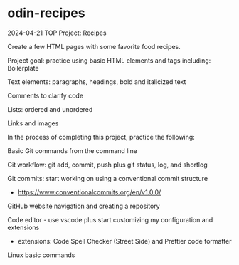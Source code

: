 # odin-recipes

2024-04-21
TOP Project: Recipes

Create a few HTML pages with some favorite food recipes.

Project goal: practice using basic HTML elements and tags including:
Boilerplate

Text elements: paragraphs, headings, bold and italicized text

Comments to clarify code

Lists: ordered and unordered

Links and images

In the process of completing this project, practice the following:

Basic Git commands from the command line

Git workflow: git add, commit, push plus git status, log, and shortlog

Git commits: start working on using a conventional commit structure

- https://www.conventionalcommits.org/en/v1.0.0/

GitHub website navigation and creating a repository

Code editor - use vscode plus start customizing my configuration and extensions

- extensions: Code Spell Checker (Street Side) and Prettier code formatter

Linux basic commands
